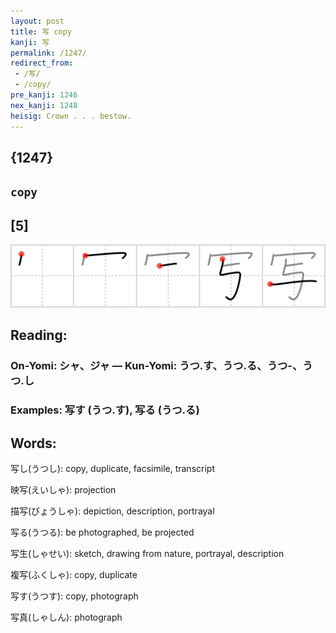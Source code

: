 ```yaml
---
layout: post
title: 写 copy
kanji: 写
permalink: /1247/
redirect_from:
 - /写/
 - /copy/
pre_kanji: 1246
nex_kanji: 1248
heisig: Crown . . . bestow.
---
```


## {1247}

## `copy`

## [5]

<div class="stroke"><img src="../images/E58699.png" /></div>

## Reading:

### On-Yomi: シャ、ジャ &mdash; Kun-Yomi: うつ.す、うつ.る、うつ-、うつ.し

### Examples: 写す (うつ.す), 写る (うつ.る)

## Words:

写し(うつし): copy, duplicate, facsimile, transcript

映写(えいしゃ): projection

描写(びょうしゃ): depiction, description, portrayal

写る(うつる): be photographed, be projected

写生(しゃせい): sketch, drawing from nature, portrayal, description

複写(ふくしゃ): copy, duplicate

写す(うつす): copy, photograph

写真(しゃしん): photograph
